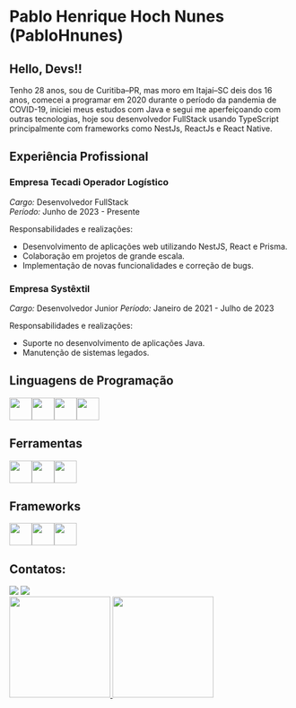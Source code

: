 # Pablo Henrique Hoch Nunes (PabloHnunes)
## Hello, Devs!!
Tenho 28 anos, sou de Curitiba–PR, mas moro em Itajaí–SC deis dos 16 anos, comecei a programar em 2020 durante o período da pandemia de COVID-19, iniciei meus estudos com Java e segui me aperfeiçoando com outras tecnologias, hoje sou desenvolvedor FullStack usando TypeScript principalmente com frameworks como NestJs, ReactJs e React Native. 

## Experiência Profissional

### Empresa Tecadi Operador Logístico
*Cargo:* Desenvolvedor FullStack  
*Período:* Junho de 2023 - Presente  

Responsabilidades e realizações:
- Desenvolvimento de aplicações web utilizando NestJS, React e Prisma.
- Colaboração em projetos de grande escala.
- Implementação de novas funcionalidades e correção de bugs.

### Empresa Systêxtil
*Cargo:* Desenvolvedor Junior
*Período:* Janeiro de 2021 - Julho de 2023

Responsabilidades e realizações:
- Suporte no desenvolvimento de aplicações Java.
- Manutenção de sistemas legados.


## Linguagens de Programação

<div style="display: flex; flex-direction: row;">
    <img loading="lazy" src="https://cdn.jsdelivr.net/gh/devicons/devicon@latest/icons/java/java-original-wordmark.svg" width="40" height="40"/>
    <img loading="lazy" src="https://cdn.jsdelivr.net/gh/devicons/devicon@latest/icons/javascript/javascript-original.svg" width="40" height="40"/>
    <img loading="lazy" src="https://icongr.am/devicon/typescript-original.svg?size=128&color=currentColor" width="40" height="40"/>
    <img loading="lazy" src="https://cdn.jsdelivr.net/gh/devicons/devicon@latest/icons/ruby/ruby-plain-wordmark.svg" width="40" height="40"/>
</div>

## Ferramentas

<div style="display: flex;flex-direction: row;">
    <img loading="lazy" src="https://cdn.jsdelivr.net/gh/devicons/devicon@latest/icons/docker/docker-original-wordmark.svg" width="40" height="40"/>
    <img loading="lazy" src="https://cdn.jsdelivr.net/gh/devicons/devicon@latest/icons/kubernetes/kubernetes-original.svg" width="40" height="40"/>
    <img loading="lazy" src="https://cdn.jsdelivr.net/gh/devicons/devicon@latest/icons/prisma/prisma-original.svg" width="40" height="40"/>

</div>

## Frameworks

<div style="display: flex;flex-direction: row;">
    <img loading="lazy" src="https://cdn.jsdelivr.net/gh/devicons/devicon@latest/icons/react/react-original-wordmark.svg" width="40" height="40"/>
    <img loading="lazy" src="https://cdn.jsdelivr.net/gh/devicons/devicon@latest/icons/nestjs/nestjs-original.svg" width="40" height="40"/>
    <img loading="lazy" src="https://cdn.jsdelivr.net/gh/devicons/devicon@latest/icons/androidstudio/androidstudio-original.svg" width="40" height="40"/>

</div>




## Contatos:
<div>
  <a href = "mailto:pablohenriquenunes@hotmail.com"><img loading="lazy" src="https://img.shields.io/badge/Gmail-D14836?style=for-the-badge&logo=gmail&logoColor=white" target="_blank"></a>
  <a href="https://www.linkedin.com/in/pablo-h-nunes/" target="_blank"><img loading="lazy" src="https://img.shields.io/badge/-LinkedIn-%230077B5?style=for-the-badge&logo=linkedin&logoColor=white" target="_blank"></a>   
</div>

<div>
  <a href="https://github.com/PabloHnunes">
  <img loading="lazy" height="180em" src="https://github-readme-stats.vercel.app/api/top-langs/?username=PabloHnunes&layout=compact&langs_count=7&theme=dracula"/>
  <img loading="lazy" height="180em" src="https://github-readme-stats.vercel.app/api?username=PabloHnunes&show_icons=true&theme=dracula&include_all_commits=true&count_private=true"/>
</div>
